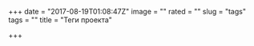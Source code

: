 +++
date = "2017-08-19T01:08:47Z"
image = ""
rated = ""
slug = "tags"
tags = ""
title = "Теги проекта"

+++
